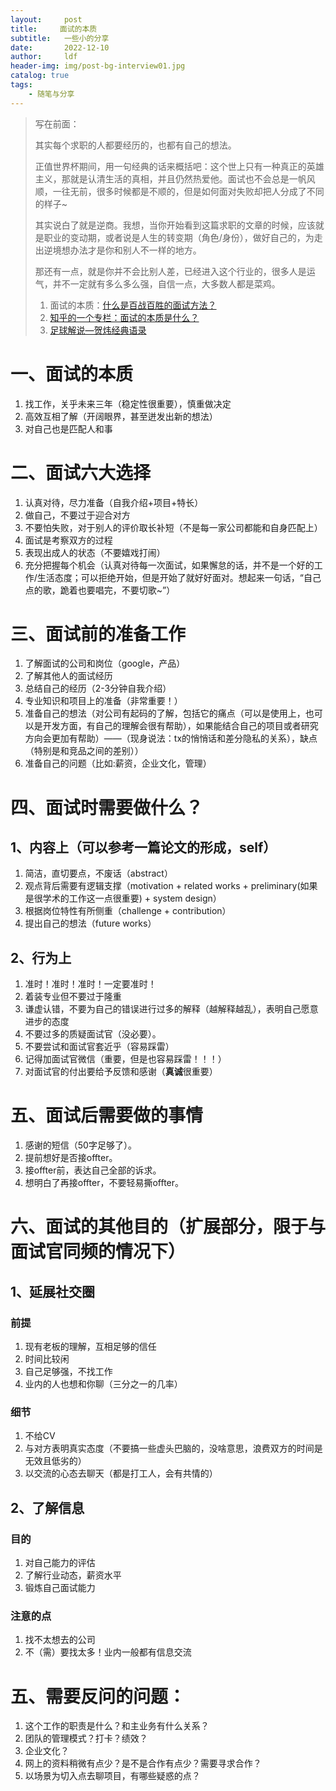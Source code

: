 ```yaml
---
layout:     post
title:     面试的本质
subtitle:   一些小的分享
date:       2022-12-10
author:     ldf
header-img: img/post-bg-interview01.jpg
catalog: true
tags:
    - 随笔与分享
---
```


> 写在前面：
>
> 其实每个求职的人都要经历的，也都有自己的想法。
>
> 正值世界杯期间，用一句经典的话来概括吧：这个世上只有一种真正的英雄主义，那就是认清生活的真相，并且仍然热爱他。面试也不会总是一帆风顺，一往无前，很多时候都是不顺的，但是如何面对失败却把人分成了不同的样子~
>
> 其实说白了就是逆商。我想，当你开始看到这篇求职的文章的时候，应该就是职业的变动期，或者说是人生的转变期（角色/身份），做好自己的，为走出逆境想办法才是你和别人不一样的地方。
>
> 那还有一点，就是你并不会比别人差，已经进入这个行业的，很多人是运气，并不一定就有多么多么强，自信一点，大多数人都是菜鸡。
>
> 1. 面试的本质：[什么是百战百胜的面试方法？](https://cn.linkedin.com/pulse/%E9%9D%A2%E8%AF%95%E7%9A%84%E6%9C%AC%E8%B4%A8%E4%BB%80%E4%B9%88%E6%98%AF%E7%99%BE%E6%88%98%E7%99%BE%E8%83%9C%E7%9A%84%E9%9D%A2%E8%AF%95%E6%96%B9%E6%B3%95-jiening-lu)
> 1. [知乎的一个专栏：面试的本质是什么？](https://www.zhihu.com/question/44862656)
> 1. [足球解说—贺炜经典语录](https://zhuanlan.zhihu.com/p/352721697)
# 一、面试的本质

1. 找工作，关乎未来三年（稳定性很重要），慎重做决定
2. 高效互相了解（开阔眼界，甚至迸发出新的想法）
3. 对自己也是匹配人和事

# 二、面试六大选择

1. 认真对待，尽力准备（自我介绍+项目+特长）
2. 做自己，不要过于迎合对方
3. 不要怕失败，对于别人的评价取长补短（不是每一家公司都能和自身匹配上）
4. 面试是考察双方的过程
5. 表现出成人的状态（不要嬉戏打闹）
6. 充分把握每个机会（认真对待每一次面试，如果懈怠的话，并不是一个好的工作/生活态度；可以拒绝开始，但是开始了就好好面对。想起来一句话，“自己点的歌，跪着也要唱完，不要切歌~”）

# 三、面试前的准备工作

1. 了解面试的公司和岗位（google，产品）
2. 了解其他人的面试经历
3. 总结自己的经历（2-3分钟自我介绍）
4. 专业知识和项目上的准备（非常重要！）
5. 准备自己的想法（对公司有起码的了解，包括它的痛点（可以是使用上，也可以是开发方面，有自己的理解会很有帮助），如果能结合自己的项目或者研究方向会更加有帮助）——（现身说法：tx的悄悄话和差分隐私的关系），缺点（特别是和竞品之间的差别））
6. 准备自己的问题（比如:薪资，企业文化，管理）

# 四、面试时需要做什么？

## 1、内容上（可以参考一篇论文的形成，self）
1. 简洁，直切要点，不废话（abstract）
2. 观点背后需要有逻辑支撑（motivation + related works + preliminary(如果是很学术的工作这一点很重要) + system design）
3. 根据岗位特性有所侧重（challenge + contribution）
4. 提出自己的想法（future works）

## 2、行为上
1. 准时！准时！准时！一定要准时！
2. 着装专业但不要过于隆重
3. 谦虚认错，不要为自己的错误进行过多的解释（越解释越乱），表明自己愿意进步的态度
4. 不要过多的质疑面试官（没必要）。
5. 不要尝试和面试官套近乎（容易踩雷）
6. 记得加面试官微信（重要，但是也容易踩雷！！！）
7. 对面试官的付出要给予反馈和感谢（**真诚**很重要）
# 五、面试后需要做的事情
1. 感谢的短信（50字足够了）。
2. 提前想好是否接offter。
3. 接offter前，表达自己全部的诉求。
4. 想明白了再接offter，不要轻易撕offter。
# 六、面试的其他目的（扩展部分，限于与面试官同频的情况下）
## 1、延展社交圈

### 前提

1. 现有老板的理解，互相足够的信任
2. 时间比较闲
3. 自己足够强，不找工作
4. 业内的人也想和你聊（三分之一的几率）
### 细节
1. 不给CV
2. 与对方表明真实态度（不要搞一些虚头巴脑的，没啥意思，浪费双方的时间是无效且低劣的）
3. 以交流的心态去聊天（都是打工人，会有共情的）

## 2、了解信息
### 目的
1. 对自己能力的评估
2. 了解行业动态，薪资水平
3. 锻炼自己面试能力
### 注意的点
1. 找不太想去的公司
2. 不（需）要找太多！业内一般都有信息交流

# 五、需要反问的问题：

1. 这个工作的职责是什么？和主业务有什么关系？
2. 团队的管理模式？打卡？绩效？
3. 企业文化？
4. 网上的资料稍微有点少？是不是合作有点少？需要寻求合作？
5. 以场景为切入点去聊项目，有哪些疑惑的点？